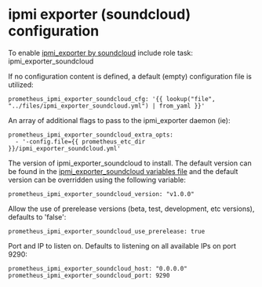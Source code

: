 # ipmi exporter (soundcloud) configuration

To enable [ipmi_exporter by soundcloud](https://github.com/soundcloud/ipmi_exporter) include role task: ipmi_exporter_soundcloud

If no configuration content is defined, a default (empty) configuration file is utilized:

    prometheus_ipmi_exporter_soundcloud_cfg: '{{ lookup("file", "../files/ipmi_exporter_soundcloud.yml") | from_yaml }}'

An array of additional flags to pass to the ipmi_exporter daemon (ie):

    prometheus_ipmi_exporter_soundcloud_extra_opts:
      - '-config.file={{ prometheus_etc_dir }}/ipmi_exporter_soundcloud.yml'

The version of ipmi_exporter_soundcloud to install. The default version can be found in the [ipmi_exporter_soundcloud variables file](../vars/software/ipmi_exporter_soundcloud.yml) and the default version can be overridden using the following variable:

    prometheus_ipmi_exporter_soundcloud_version: "v1.0.0"

Allow the use of prerelease versions (beta, test, development, etc versions), defaults to 'false':

    prometheus_ipmi_exporter_soundcloud_use_prerelease: true

Port and IP to listen on. Defaults to listening on all available IPs on port 9290:

    prometheus_ipmi_exporter_soundcloud_host: "0.0.0.0"
    prometheus_ipmi_exporter_soundcloud_port: 9290
